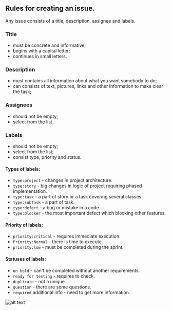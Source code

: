 ## Rules for creating an issue.
Any issue consists of a title, description, assignee and labels.

### Title
- must be concrete and informative;
- begins with a capital letter;
- continues in small letters.

### Description
- must contains all information about what you want somebody to do;
- can consists of text, pictures, links and other information to make clear the task; 

### Assignees
- should not be empty;
- select from the list.

### Labels
- should not be empty;
- select from the list;
- consist type, priority and status.

#### Types of labels:
- `type:project` - changes in project architecture.
- `type:story` - big changes in logic of project requiring phased implementation.
- `type:task` - a part of story or a task covering several classes.
- `type:subtask` - a part of task. 
- `type:defect` - a bug or mistake in a code.
- `type:blocker` - the most important defect which blocking other features.

#### Priority of labels:
- `priority:critical` - requires immediate execution.
- `Priority:Normal` - there is time to execute.
- `priority:low` - must be completed during the sprint.

#### Statuses of labels:
- `on hold` - can't be completed without another requirements.
- `ready for testing` - requires to check.
- `duplicate` - not a unique.
- `question` - there are some questions.
- `required` additional info - need to get more information.

![alt text](https://github.com/camelya58/pictures/blob/master/issue.png "Example of an issue")
